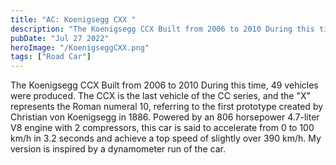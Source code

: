```yaml
---
title: "AC: Koenigsegg CXX "
description: "The Koenigsegg CCX Built from 2006 to 2010 During this time, 49 vehicles were produced"
pubDate: "Jul 27 2022"
heroImage: "/KoenigseggCXX.png"
tags: ["Road Car"]
---
```


The Koenigsegg CCX Built from 2006 to 2010 During this time, 49 vehicles were produced. The CCX is the last vehicle of the CC series, and the "X" represents the Roman numeral 10, referring to the first prototype created by Christian von Koenigsegg in 1886. Powered by an 806 horsepower 4.7-liter V8 engine with 2 compressors, this car is said to accelerate from 0 to 100 km/h in 3.2 seconds and achieve a top speed of slightly over 390 km/h. My version is inspired by a dynamometer run of the car.  



<a href="https://drive.google.com/file/d/1d_BbKKDjTQt-enn33I4jtKFs2CwWHfXR/view?usp=sharing" target="_blank"><img src="/downloadButton.png" alt=""></span></a>



